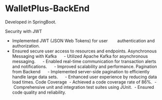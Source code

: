 # WalletPlus-BackEnd
Developed in SpringBoot.

Security with JWT
- Implemented JWT (JSON Web Tokens) for user        authentication and authorization.
- Ensured secure user access to resources and endpoints.
Asynchronous Messaging with Kafka
     - Utilized Apache Kafka for asynchronous messaging.
     - Enabled real-time communication for transaction alerts and notifications.
     - Improved scalability and performance.
Pagination from Backend
     - Implemented server-side pagination to efficiently handle large data sets.
     - Enhanced user experience by reducing data load times.
Code Coverage
 - Achieved a code coverage rate of 86%.
 - Comprehensive unit and integration test suites using JUnit.
 - Ensured code quality and reliability.
